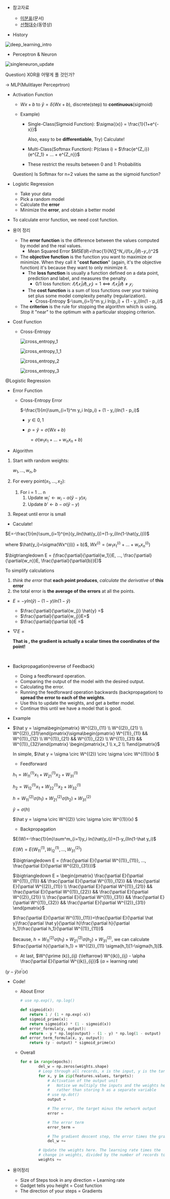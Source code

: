 * 참고자료
  * [미분표](https://ko.wikipedia.org/wiki/%EB%AF%B8%EB%B6%84%ED%91%9C)(문서)
  * [선형대수](https://youtu.be/kjBOesZCoqc)(동영상)



* History

![deep_learning_intro](/Users/hwang-eunseok/TIL/Summary/study/image/deep_learning_intro.png)



* Perceptron & Neuron

![singleneuron_update](/Users/hwang-eunseok/TIL/Summary/study/image/singleneuron_update.png)

Question) XOR을 어떻게 풀 것인가?

-> MLP(Mulitlayer Perceprtron)



* Activation Function

  * $Wx+b​$ to $\hat{y}=\delta(Wx+b)​$, discrete(step) to **continuous**(sigmoid)

  * Example)

    * Single-Class(Sigmoid Function): $\sigma{(x)} = \frac{1}{1+e^{-x}}​$

      Also, easy to be **differentiable**, Try) Calculate!

    * Multi-Class(Softmax Function): P(class i) = $\frac{e^{Z_i}}{e^{Z_1} + ... + e^{Z_n}}​$

    * These restrict the results between 0 and 1: Probabilitis

  Question) Is Softmax for n=2 values the same as the sigmoid function?



* Logistic Regression
  * Take your data
  * Pick a random model
  * Calculate the **error**
  * Minimize the **error**, and obtain a better model



* To calculate error function, we need cost function.

* 용어 정리
  * The **error function** is the difference between the values computed by model and the real values.
    * Mean Squared Error $𝑀𝑆𝐸(𝜃)=\frac{1}{𝑁}∑^𝑁_𝑖(𝑓(𝑥_𝑖|𝜃)−𝑦_𝑖)^2​$
  * The **objective function** is the function you want to maximize or minimize. When they call it "**cost function**" (again, it's the objective function) it's because they want to only minimize it.
    * The **loss function** is usually a function defined on a data point, prediction and label, and measures the penalty.
      * 0/1 loss function: $𝑙(𝑓(𝑥_𝑖|𝜃),𝑦_𝑖)=1⟺𝑓(𝑥_𝑖|𝜃)≠𝑦_𝑖​$
    * The **cost function** is a sum of loss functions over your training set plus some model complexity penalty (regularization).
      * Cross-Entropy $-\sum_{i=1}^m y_i ln(p_i) + (1 - y_i)ln(1 - p_i)​$ 
  * The **criterion** is the rule for stopping the algorithm which is using. Stop it "near" to the optimum with a particular stopping criterion.



* Cost Function

  * Cross-Entropy

    ![cross_entropy_1](/Users/hwang-eunseok/TIL/Summary/study/image/cross_entropy_1.svg)

    ![cross_entropy_1_1](/Users/hwang-eunseok/TIL/Summary/study/image/cross_entropy_1_1.svg)

    ![cross_entropy_2](/Users/hwang-eunseok/TIL/Summary/study/image/cross_entropy_2.svg)

    ![cross_entropy_3](/Users/hwang-eunseok/TIL/Summary/study/image/cross_entropy_3.svg)



@Logistic Regression

* Error Function

  * Cross-Entropy Error

    $-\frac{1}{m}\sum_{i=1}^m y_i ln(p_i) + (1 - y_i)ln(1 - p_i)​$

    * $y \in {0, 1}​$

    * $p=\hat{y}=\sigma(Wx+b)​$

      ​	$= \sigma(w_1x_1 + ... + w_nx_n + b)​$



* Algorithm

1. Start with random weights:

   $w_1, ..., w_n, b​$

2. For every point($x_1, ..., x_2​$):

   1. For i = 1 ... n
      1. Update $w_i\prime \leftarrow w_i - \alpha (\hat y - y)x_i​$
      2. Update $b\prime \leftarrow b - \alpha(\hat y - y)​$

3. Repeat until error is small



* Caculate!

$E=-\frac{1}{m}\sum_{i=1}^{m}(y_iln(\hat{y_i})+(1-y_i)ln(1-\hat{y_i}))​$

where $\hat{y_i}=\sigma(Wx^{(i)} + b)​$, $Wx^{(i)}=(w_1x^{(i)}_1 + ... + w_nx^{(i)}_n)​$

$\bigtriangledown E = (\frac{\partial}{\partial{w_1}}E, ..., \frac{\partial}{\partial{w_n}}E, \frac{\partial}{\partial{b}}E)​$

To simplify calculations

1. *think the error* that **each point produces**, *calculate the derivative* of **this error**
2. the total error is **the average of the errors** at all the points.

* $E=−yln(\hat{y})−(1−y)ln(1−\hat{y})​$
  * $\frac{\partial}{\partial{w_j}} \hat{y} =​$
  * $\frac{\partial}{\partial{w_j}}E=​$
  * $\frac{\partial}{\partial b}E =$

* $\bigtriangledown{E} =​$

  **That is , the gradient is actually a scalar times the coordinates of the point!**

​           

* Backpropagation(reverse of Feedback)
  * Doing a feedforward operation.
  * Comparing the output of the model with the desired output.
  * Calculating the error.
  * Running the feedforward operation backwards (backpropagation) to **spread the error to each of the weights**.
  * Use this to update the weights, and get a better model.
  * Continue this until we have a model that is good.



* Example

* $\hat y = \sigma\begin{pmatrix} W^{(2)}_{11} \\ W^{(2)}_{21} \\ W^{(2)}_{31}\end{pmatrix}\sigma\begin{pmatrix} W^{(1)}_{11} && W^{(1)}_{12} \\ W^{(1)}_{21} && W^{(1)}_{22} \\ W^{(1)}_{31} && W^{(1)}_{32}\end{pmatrix} \begin{pmatrix}x_1 \\ x_2 \\ 1\end{pmatrix}$

  In simple, $\hat y = \sigma \circ W^{(2)} \circ \sigma \circ W^{(1)}(x) $

  * Feedforward

  $h_1=W^{(1)}_{11}x_1+W^{(1)}_{21}x_2+W^{(1)}_{31}$

  $h_2=W^{(1)}_{12}x_1+W^{(1)}_{22}x_2+W^{(1)}_{32}$

  $h=W^{(2)}_{11}\sigma{(h_1)}+W^{(2)}_{21}\sigma{(h_2)}+W^{(2)}_{31}​$

  $\hat y =\sigma (h)$

  $\hat y = \sigma \circ W^{(2)} \circ \sigma \circ W^{(1)}(x) $

  * Backpropagation

  $E(W)=-\frac{1}{m}\sum^m_{i=1}y_i ln(\hat{y_i})+(1-y_i)ln(1-\hat y_i)​$

  $E(W) = E(W^{(1)}_{11}, W^{(1)}_{12}, ..., W^{(2)}_{31})$

  $\bigtriangledown E = (\frac{\partial E}{\partial W^{(1)}_{11}}, ..., \frac{\partial E}{\partial W^{(2)}_{31}})$ 

  $\bigtriangledown E = \begin{pmatrix} \frac{\partial E}{\partial W^{(1)}_{11}} && \frac{\partial E}{\partial W^{(1)}_{12}} && \frac{\partial E}{\partial W^{(2)}_{11}} \\ \frac{\partial E}{\partial W^{(1)}_{21}} && \frac{\partial E}{\partial W^{(1)}_{22}} && \frac{\partial E}{\partial W^{(2)}_{21}} \\ \frac{\partial E}{\partial W^{(1)}_{31}} && \frac{\partial E}{\partial W^{(1)}_{32}} && \frac{\partial E}{\partial W^{(2)}_{31}} \end{pmatrix}​$

  $\frac{\partial E}{\partial W^{(1)}_{11}}=\frac{\partial E}{\partial \hat y}\frac{\partial \hat y}{\partial h}\frac{\partial h}{\partial h_1}\frac{\partial h_1}{\partial W^{(1)}_{11}}$

  Because, $h=W^{(2)}_{11}\sigma{(h_1)}+W^{(2)}_{21}\sigma{(h_2)}+W^{(2)}_{31}​$, we can calculate $\frac{\partial h}{\partial h_1} = W^{(2)}_{11} \sigma(h_1)[1-\sigma(h_1)]​$.

  * At last, $W^{\prime (k)}_{ij} {\leftarrow} W^{(k)}_{ij} - \alpha \frac{\partial E}{\partial W^{(k)}_{ij}}​$ ($\alpha​$ = learning rate​)

$(y-\hat y)\sigma^{\prime}(x)​$

* Code!

  * About Error

    ```python
    # use np.exp(), np.log()
    
    def sigmoid(x):
        return 1 / (1 + np.exp(-x))
    def sigmoid_prime(x):
        return sigmoid(x) * (1 - sigmoid(x))
    def error_formula(y, output):
        return - y * np.log(output) - (1 - y) * np.log(1 - output)
    def error_term_formula(x, y, output):
        return (y - output) * sigmoid_prime(x)
    ```

  * Overall

    ```python
    for e in range(epochs):
            del_w = np.zeros(weights.shape)
            # Loop through all records, x is the input, y is the target
            for x, y in zip(features.values, targets):
                # Activation of the output unit
                #   Notice we multiply the inputs and the weights here 
                #   rather than storing h as a separate variable
                # use np.dot()
                output = 
    
                # The error, the target minus the network output
                error =
    
                # The error term
                error_term =
    
                # The gradient descent step, the error times the gradient times the inputs
                del_w += 
    
            # Update the weights here. The learning rate times the 
            # change in weights, divided by the number of records to average
            weights +=
    ```

* 용어정리
  * Size of Steps took in any direction = Learning rate
  * Gadget tells you height = Cost function
  * The direction of your steps = Gradients